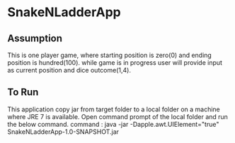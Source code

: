 # SnakeNLadderApp
Assumption
--------------
This is one player game, where starting position is zero(0) and ending position is hundred(100). while game is in progress user will provide input as current position and dice outcome(1,4).

To Run
--------------
This application copy jar from target folder to a local folder on a machine where JRE 7 is available.
Open command prompt of the local folder and run the below command.
command : java -jar -Dapple.awt.UIElement="true" SnakeNLadderApp-1.0-SNAPSHOT.jar

